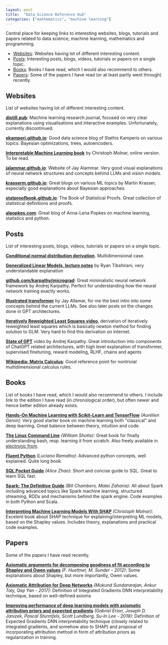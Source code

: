 ```yaml
---
layout: post
title:  "Data Science Reference Hub"
categories: ["mathematics", "machine learning"]
---
```


Central place for keeping links to interesting websites, blogs, tutorials and papers related to data science, machine learning, mathematics and programming.
- [Websites](#websites): Websites having lot of different interesting content.
- [Posts](#posts): Interesting posts, blogs, videos, tutorials or papers on a single topic.
- [Books](#books): Books I have read, which I would also recommend to others.
- [Papers](#papers): Some of the papers I have read (or at least partly went through) recently.

## Websites
List of websites having lot of different interesting content.

[**distill.pub**](https://distill.pub/): Machine learning research journal, focused on very clear explanations using visualisations and interactive examples. Unfortunately, currently discontinued.

[**ekamperi.github.io**](https://ekamperi.github.io/): Good data science blog of Stathis Kamperis on various topics: Bayesian optimizations, trees, autoencoders.

[**Interpretable Machine Learning book**](https://christophm.github.io/interpretable-ml-book/) by Christoph Molnar, online version. To be read.

[**jalammar.github.io**](https://jalammar.github.io/): Website of Jay Alammar. Very good visual explanations of neural network structures and concepts behind LLMs and vision models.

[**krasserm.github.io**](https://krasserm.github.io/): Great blogs on various ML topics by Martin Krasser, especially good explanations about Bayesian
approaches.

[**statproofbook.github.io**](https://statproofbook.github.io/): The Book of Statistical Proofs. Great collection of statistical definitions and proofs.

[**alpopkes.com**](https://alpopkes.com/posts/machine_learning/variational_inference/): Great blog of Anna-Lena Popkes on machine learning, statistics and python.

## Posts
List of interesting posts, blogs, videos, tutorials or papers on a single topic.

[**Conditional normal distribution derivation**](https://statproofbook.github.io/P/mvn-cond.html). Multidimensional case.

[**Generalized Linear Models, lecture notes**](https://www.stat.cmu.edu/~ryantibs/advmethods/notes/glm.pdf) by Ryan Tibshirani, very understandable explanation

[**github.com/karpathy/micrograd**](https://github.com/karpathy/micrograd): Great minimalistic neural network framework by Andrej Karpathy. Perfect for understanding how the neural network training exactly works.

[**Illustrated transformer**](https://jalammar.github.io/illustrated-transformer/) by Jay Allamar, for me the best intro into some concepts behind the current LLMs. See also later posts on the changes done in GPT architectures.

[**Iteratively Reweighted Least Squares video**](https://www.youtube.com/watch?v=hbWVVCc8x3A), derivation of iteratively reweighted least squares which is basically newton method for finding solution to GLM. Very hard to find this derivation on internet.

[**State of GPT**](https://www.youtube.com/watch?v=bZQun8Y4L2A&t=1510s) video by Andrej Karpathy. Great introduction into components of ChatGPT related  architectures, with high level explanation of transformer, supervised finetuning, reward modeling, RLHF, chains and agents

[**Wikipedia: Matrix Calculus**](https://en.wikipedia.org/wiki/Matrix_calculus): Good reference point for nontrivial multidimensional calculus rules.

## Books
List of books I have read, which I would also recommend to others. I include link to the edition I have read (in chronological order), but often newer and hence better edition already exists.

[**Hands-On Machine Learning with Scikit-Learn and TensorFlow**](https://www.oreilly.com/library/view/hands-on-machine-learning/9781491962282/) *(Aurélien Geron)*: Very good starter book on machine learning both "classical" and deep learning. Great balance between theory, intuition and code.

[**The Linux Command Line**](https://www.linuxcommand.org/tlcl.php) *(William Shotts)*: Great book for finally understanding bash, resp. learning it from scratch. Also freely available in [electronic from](https://www.linuxcommand.org/tlcl.php).

[**Fluent Python**](https://www.oreilly.com/library/view/fluent-python/9781491946237/) *(Luciano Ramalho)*: Advanced python concepts, well explained. Quite long book.

[**SQL Pocket Guide**](https://www.oreilly.com/library/view/sql-pocket-guide/9781492090397/) *(Alice Zhao)*: Short and concise guide to SQL. Great to learn SQL fast.

[**Spark: The Definitive Guide**](https://www.oreilly.com/library/view/spark-the-definitive/9781491912201/) *(Bill Chambers, Matei Zaharia)*: All about Spark including advanced topics like Spark machine learning, structured streaming, RDDs and mechanisms behind the spark engine. Code examples in both Python and Scala.

[**Interpreting Machine Learning Models With SHAP**](https://christophmolnar.com/books/shap/) *(Christoph Molnar)*: Excelent book about SHAP technique for explaining/interpreting ML models, based on the Shapley values. Includes theory, explanations and practical code examples.

## Papers
Some of the papers I have read recently.

[**Axiomatic arguments for decomposing goodness of fit according to Shapley and Owen values**](https://projecteuclid.org/journals/electronic-journal-of-statistics/volume-6/issue-none/Axiomatic-arguments-for-decomposing-goodness-of-fit-according-to-Shapley/10.1214/12-EJS710.pdf) *(F. Huettner, M. Sunder - 2012)*: Some explanations about Shapley, but more importantly, Owen values.

[**Axiomatic Attribution for Deep Networks**](https://arxiv.org/abs/1703.01365) *(Mukund Sundararajan, Ankur Taly, Qiqi Yan - 2017)*: Definition of Integrated Gradients DNN interpretability technique, based on well-defined axioms

[**Improving performance of deep learning models with axiomatic attribution priors and expected gradients**](https://arxiv.org/abs/1906.10670) *(Gabriel Erion, Joseph D. Janizek, Pascal Sturmfels, Scott Lundberg, Su-In Lee - 2019)*: Definition of Expected Gradients DNN interpretability technique (closely related to integrated gradients, and somehow also to SHAP) and proposal of incorporating attribution method in form of attribution priors as regularization in training.


